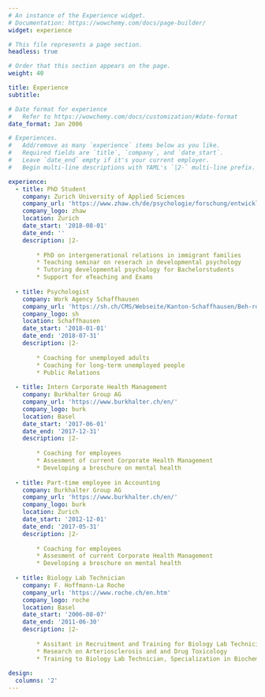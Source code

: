 ```yaml
---
# An instance of the Experience widget.
# Documentation: https://wowchemy.com/docs/page-builder/
widget: experience

# This file represents a page section.
headless: true

# Order that this section appears on the page.
weight: 40

title: Experience
subtitle:

# Date format for experience
#   Refer to https://wowchemy.com/docs/customization/#date-format
date_format: Jan 2006

# Experiences.
#   Add/remove as many `experience` items below as you like.
#   Required fields are `title`, `company`, and `date_start`.
#   Leave `date_end` empty if it's your current employer.
#   Begin multi-line descriptions with YAML's `|2-` multi-line prefix.

experience:
  - title: PhD Student
    company: Zurich University of Applied Sciences
    company_url: 'https://www.zhaw.ch/de/psychologie/forschung/entwicklungs-und-familienpsychologie/'
    company_logo: zhaw
    location: Zurich
    date_start: '2018-08-01'
    date_end: ''
    description: |2-
        
        * PhD on intergenerational relations in immigrant families
        * Teaching seminar on reserach in developmental psychology
        * Tutoring developmental psychology for Bachelorstudents
        * Support for eTeaching and Exams 
        
  - title: Psychologist
    company: Work Agency Schaffhausen
    company_url: 'https://sh.ch/CMS/Webseite/Kanton-Schaffhausen/Beh-rde/Verwaltung/Volkswirtschaftsdepartement/Arbeitsamt-3858-DE.html'
    company_logo: sh
    location: Schaffhausen
    date_start: '2018-01-01'
    date_end: '2018-07-31'
    description: |2-
        
        * Coaching for unemployed adults
        * Coaching for long-term unemployed people
        * Public Relations
  
  - title: Intern Corporate Health Management
    company: Burkhalter Group AG
    company_url: 'https://www.burkhalter.ch/en/'
    company_logo: burk
    location: Basel
    date_start: '2017-06-01'
    date_end: '2017-12-31'
    description: |2-
        
        * Coaching for employees
        * Assesment of current Corporate Health Management 
        * Developing a broschure on mental health
    
  - title: Part-time employee in Accounting
    company: Burkhalter Group AG
    company_url: 'https://www.burkhalter.ch/en/'
    company_logo: burk
    location: Zurich
    date_start: '2012-12-01'
    date_end: '2017-05-31'
    description: |2-
        
        * Coaching for employees
        * Assesment of current Corporate Health Management 
        * Developing a broschure on mental health
    
  - title: Biology Lab Technician
    company: F. Hoffmann-La Roche
    company_url: 'https://www.roche.ch/en.htm'
    company_logo: roche
    location: Basel
    date_start: '2006-08-07'
    date_end: '2011-06-30'
    description: |2-
        
        * Assitant in Recruitment and Training for Biology Lab Technicians
        * Research on Arteriosclerosis and and Drug Toxicology
        * Training to Biology Lab Technician, Specialization in Biochemistry and Molecular Biology
            
design:
  columns: '2'
---
```

